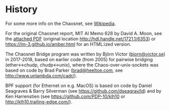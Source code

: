 # History

For some more info on the Chaosnet, see [Wikipedia](https://en.wikipedia.org/wiki/Chaosnet).

For the original Chaosnet report, MIT AI Memo 628 by David A. Moon,
see the [attached PDF](AIM-628_chaosnet.pdf) (original location
http://hdl.handle.net/1721.1/6353) or
https://lm-3.github.io/amber.html for an HTML:ized version.

The Chaosnet Bridge program was written by Björn Victor
(bjorn@victor.se) in 2017-2018, based on earlier code (from 2005) for
pairwise bridging (ether<->chudp, chudp<->unix), where the
Chaos-over-unix-sockets was based on code by Brad Parker
(brad@heeltoe.com, see http://www.unlambda.com/cadr/).

BPF support (for Ethernet on e.g. MacOS) is based on code by Daniel
Seagraves & Barry Silverman (see https://github.com/dseagrav/ld) and
by Ken Harrenstien (see https://github.com/PDP-10/klh10 or
http://klh10.trailing-edge.com/).

